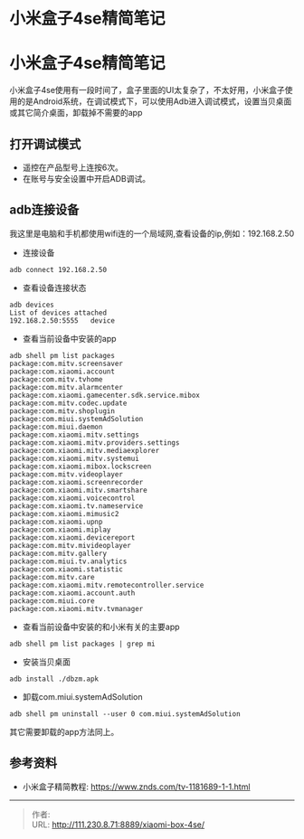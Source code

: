 # 小米盒子4se精简笔记


<!--more-->
# 小米盒子4se精简笔记
小米盒子4se使用有一段时间了，盒子里面的UI太复杂了，不太好用，小米盒子使用的是Android系统，在调试模式下，可以使用Adb进入调试模式，设置当贝桌面或其它简介桌面，卸载掉不需要的app

## 打开调试模式
- 遥控在产品型号上连按6次。
- 在账号与安全设置中开启ADB调试。

## adb连接设备
我这里是电脑和手机都使用wifi连的一个局域网,查看设备的ip,例如：192.168.2.50
- 连接设备
```
adb connect 192.168.2.50
```

- 查看设备连接状态
```
adb devices
List of devices attached
192.168.2.50:5555	device
```

- 查看当前设备中安装的app
```
adb shell pm list packages
package:com.mitv.screensaver
package:com.xiaomi.account
package:com.mitv.tvhome
package:com.mitv.alarmcenter
package:com.xiaomi.gamecenter.sdk.service.mibox
package:com.mitv.codec.update
package:com.mitv.shoplugin
package:com.miui.systemAdSolution
package:com.miui.daemon
package:com.xiaomi.mitv.settings
package:com.xiaomi.mitv.providers.settings
package:com.xiaomi.mitv.mediaexplorer
package:com.xiaomi.mitv.systemui
package:com.xiaomi.mibox.lockscreen
package:com.mitv.videoplayer
package:com.xiaomi.screenrecorder
package:com.xiaomi.mitv.smartshare
package:com.xiaomi.voicecontrol
package:com.xiaomi.tv.nameservice
package:com.xiaomi.mimusic2
package:com.xiaomi.upnp
package:com.xiaomi.miplay
package:com.xiaomi.devicereport
package:com.mitv.mivideoplayer
package:com.mitv.gallery
package:com.miui.tv.analytics
package:com.xiaomi.statistic
package:com.mitv.care
package:com.xiaomi.mitv.remotecontroller.service
package:com.xiaomi.account.auth
package:com.miui.core
package:com.xiaomi.mitv.tvmanager
```

- 查看当前设备中安装的和小米有关的主要app
```
adb shell pm list packages | grep mi
```

- 安装当贝桌面
```
adb install ./dbzm.apk
```

- 卸载com.miui.systemAdSolution
```
adb shell pm uninstall --user 0 com.miui.systemAdSolution
```
其它需要卸载的app方法同上。

## 参考资料
- 小米盒子精简教程: https://www.znds.com/tv-1181689-1-1.html


---

> 作者:   
> URL: http://111.230.8.71:8889/xiaomi-box-4se/  

